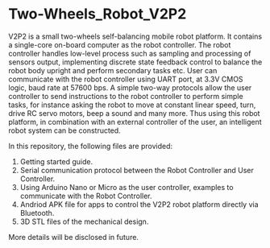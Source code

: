 # Two-Wheels_Robot_V2P2
V2P2 is a small two-wheels self-balancing mobile robot platform. It contains a single-core on-board computer as the robot controller. The robot controller handles low-level process such as sampling and processing of sensors output, implementing discrete state feedback control to balance the robot body upright and perform secondary tasks etc. User can communicate with the robot controller using UART port, at 3.3V CMOS logic, baud rate at 57600 bps. A simple two-way protocols allow the user controller to send instructions to the robot controller to perform simple tasks, for instance asking the robot to move at constant linear speed, turn, drive RC servo motors, beep a sound and many more. Thus using this robot platform, in combination with an external controller of the user, an intelligent robot system can be constructed. 

In this repository, the following files are provided:
1. Getting started guide.
2. Serial communication protocol between the Robot Controller and User Controller.
3. Using Arduino Nano or Micro as the user controller, examples to communicate with the Robot Controller.
4. Andriod APK file for apps to control the V2P2 robot platform directly via Bluetooth.
5. 3D STL files of the mechanical design.

More details will be disclosed in future.
